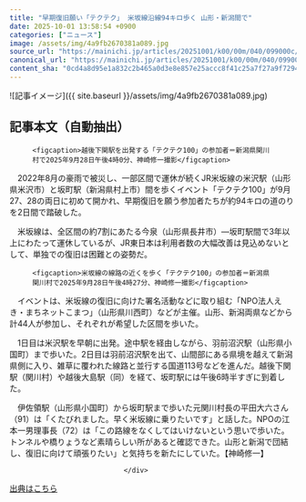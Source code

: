 ```yaml
---
title: "早期復旧願い「テクテク」 米坂線沿線94キロ歩く 山形・新潟間で"
date: 2025-10-01 13:58:54 +0900
categories: ["ニュース"]
image: /assets/img/4a9fb2670381a089.jpg
source_url: "https://mainichi.jp/articles/20251001/k00/00m/040/099000c/"
canonical_url: "https://mainichi.jp/articles/20251001/k00/00m/040/099000c/"
content_sha: "0cd4a8d95e1a832c2b465a0d3e8e857e25accc8f41c25a7f27a9f729411c1a3f"
---
```


![記事イメージ]({{ site.baseurl }}/assets/img/4a9fb2670381a089.jpg)

## 記事本文（自動抽出）
<div><section class="articledetail-body" id="articledetail-body">




<div class="articledetail-image-left">
  <figure>
    
    <figcaption>越後下関駅を出発する「テクテク100」の参加者＝新潟県関川村で2025年9月28日午後4時0分、神崎修一撮影</figcaption>
    
  </figure>
</div>

<p>　2022年8月の豪雨で被災し、一部区間で運休が続くJR米坂線の米沢駅（山形県米沢市）と坂町駅（新潟県村上市）間を歩くイベント「テクテク100」が9月27、28の両日に初めて開かれ、早期復旧を願う参加者たちが約94キロの道のりを2日間で踏破した。</p>

<p>　米坂線は、全区間の約7割にあたる今泉（山形県長井市）―坂町駅間で3年以上にわたって運休しているが、JR東日本は利用者数の大幅改善は見込めないとして、単独での復旧は困難との姿勢だ。</p>

	




<div class="articledetail-image-left">
  <figure>
    
    <figcaption>米坂線の線路の近くを歩く「テクテク100」の参加者＝新潟県関川村で2025年9月28日午後4時27分、神崎修一撮影</figcaption>
    
  </figure>
</div>

<p>　イベントは、米坂線の復旧に向けた署名活動などに取り組む「NPO法人えき・まちネットこまつ」（山形県川西町）などが主催。山形、新潟両県などから計44人が参加し、それぞれが希望した区間を歩いた。</p>

<p>　1日目は米沢駅を早朝に出発。途中駅を経由しながら、羽前沼沢駅（山形県小国町）まで歩いた。2日目は羽前沼沢駅を出て、山間部にある県境を越えて新潟県側に入り、雑草に覆われた線路と並行する国道113号などを進んだ。越後下関駅（関川村）や越後大島駅（同）を経て、坂町駅には午後6時半すぎに到着した。</p>

	


<p>　伊佐領駅（山形県小国町）から坂町駅まで歩いた元関川村長の平田大六さん（91）は「くたびれました。早く米坂線に乗りたいです」と話した。NPOの江本一男理事長（72）は「この路線をなくしてはいけないという思いで歩いた。トンネルや橋りょうなど素晴らしい所があると確認できた。山形と新潟で団結し、復旧に向けて頑張りたい」と気持ちを新たにしていた。【神崎修一】</p>


</section>






								</div>

[出典はこちら](https://mainichi.jp/articles/20251001/k00/00m/040/099000c/)
